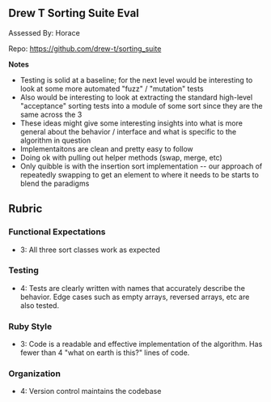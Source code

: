 ## Drew T Sorting Suite Eval

Assessed By: Horace

Repo: https://github.com/drew-t/sorting_suite

__Notes__

* Testing is solid at a baseline; for the next level would be interesting to look
at some more automated "fuzz" / "mutation" tests
* Also would be interesting to look at extracting the standard high-level "acceptance"
sorting tests into a module of some sort since they are the same across the 3
* These ideas might give some interesting insights into what is more general about the
behavior / interface and what is specific to the algorithm in question
* Implementaitons are clean and pretty easy to follow
* Doing ok with pulling out helper methods (swap, merge, etc)
* Only quibble is with the insertion sort implementation -- our approach of repeatedly
swapping to get an element to where it needs to be starts to blend the paradigms

## Rubric

### Functional Expectations

* 3: All three sort classes work as expected

### Testing

* 4: Tests are clearly written with names that accurately describe the behavior. Edge cases
such as empty arrays, reversed arrays, etc are also tested.

### Ruby Style

* 3: Code is a readable and effective implementation of the algorithm. Has fewer than 4 "what on earth is this?" lines of code.

### Organization

* 4: Version control maintains the codebase
